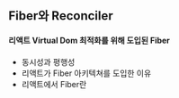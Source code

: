 ## Fiber와 Reconciler

#### 리액트 Virtual Dom 최적화를 위해 도입된 Fiber

- 동시성과 평행성
- 리액트가 Fiber 아키텍쳐를 도입한 이유
- 리액트에서 Fiber란

<br />
<br />
